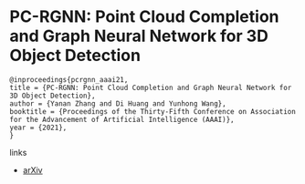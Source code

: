 # PC-RGNN: Point Cloud Completion and Graph Neural Network for 3D Object Detection

```
@inproceedings{pcrgnn_aaai21,
title = {PC-RGNN: Point Cloud Completion and Graph Neural Network for 3D Object Detection},
author = {Yanan Zhang and Di Huang and Yunhong Wang},
booktitle = {Proceedings of the Thirty-Fifth Conference on Association for the Advancement of Artificial Intelligence (AAAI)},
year = {2021},
}
```

links
- [arXiv](https://arxiv.org/abs/2012.10412)
